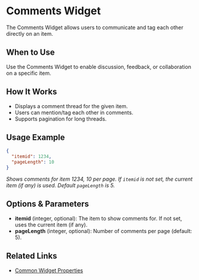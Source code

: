 # Comments Widget

The Comments Widget allows users to communicate and tag each other directly on an item.

## When to Use
Use the Comments Widget to enable discussion, feedback, or collaboration on a specific item.

## How It Works
- Displays a comment thread for the given item.
- Users can mention/tag each other in comments.
- Supports pagination for long threads.

## Usage Example
```json
{
  "itemid": 1234,
  "pageLength": 10
}
```
*Shows comments for item 1234, 10 per page. If `itemid` is not set, the current item (if any) is used. Default `pageLength` is 5.*

## Options & Parameters
- **itemid** (integer, optional): The item to show comments for. If not set, uses the current item (if any).
- **pageLength** (integer, optional): Number of comments per page (default: 5).

## Related Links
- [Common Widget Properties](/docs/modules/widgets/common-properties.md)
